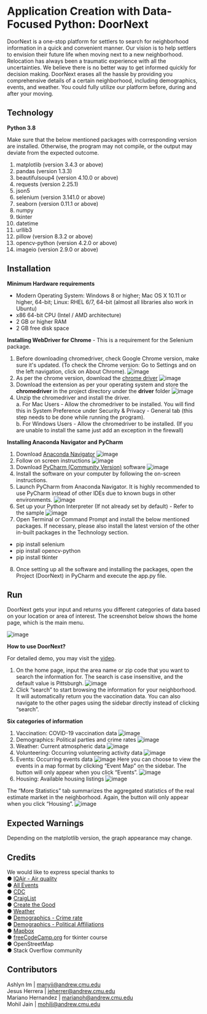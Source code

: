 # Application Creation with Data-Focused Python: DoorNext

DoorNext is a one-stop platform for settlers to search for neighborhood information in a quick and convenient manner. Our vision is to help settlers to envision their future life when moving next to a new neighborhood. Relocation has always been a traumatic experience with all the uncertainties. We believe there is no better way to get informed quickly for decision making. DoorNext erases all the hassle by providing you comprehensive details of a certain neighborhood, including demographics, events, and weather. You could fully utilize our platform before, during and after your moving.

## Technology

**Python 3.8**

Make sure that the below mentioned packages with corresponding version are installed. Otherwise, the program may not compile, or the output may deviate from the expected outcome.
1. matplotlib (version 3.4.3 or above)
2. pandas (version 1.3.3)
3. beautifulsoup4 (version 4.10.0 or above)
4. requests (version 2.25.1)
5. json5
6. selenium (version 3.141.0 or above)
7. seaborn (version 0.11.1 or above)
8. numpy
9. tkinter
10. datetime
11. urllib3
12. pillow (version 8.3.2 or above)
13. opencv-python (version 4.2.0 or above)
14. imageio (version 2.9.0 or above)

## Installation

**Minimum Hardware requirements**

* Modern Operating System: Windows 8 or higher; Mac OS X 10.11 or higher, 64-bit; Linux: RHEL 6/7, 64-bit (almost all libraries also work in Ubuntu) 
* x86 64-bit CPU (Intel / AMD architecture)
* 2 GB or higher RAM
* 2 GB free disk space

**Installing WebDriver for Chrome** - This is a requirement for the Selenium package.
1. Before downloading chromedriver, check Google Chrome version, make sure it's updated. (To check the Chrome version: Go to Settings and on the left navigation, click on About Chrome).
![image](https://user-images.githubusercontent.com/48016878/210124359-c00e14fe-4bae-4db5-b5a2-6a277b80d405.png)
2. As per the chrome version, download the [chrome driver](https://chromedriver.chromium.org/downloads)
![image](https://user-images.githubusercontent.com/48016878/210124456-f678bc2e-6341-419d-a2d6-5229ae0fddbf.png)
3. Download the extension as per your operating system and store the **chromedriver** in the project directory under the **driver** folder
![image](https://user-images.githubusercontent.com/48016878/210124468-ede612bf-bdf3-4763-90fa-9c375a6232c8.png)
4. Unzip the chromedriver and install the driver.\
a. For Mac Users - Allow the chromedriver to be installed. You will find this in System Preference under Security & Privacy - General tab (this step needs to be done while running the program).\
b. For Windows Users - Allow the chromedriver to be installed. (If you are unable to install the same just add an exception in the firewall)

**Installing Anaconda Navigator and PyCharm**

1. Download [Anaconda Navigator](https://www.anaconda.com/products/individual)
![image](https://user-images.githubusercontent.com/48016878/210124499-7f618da5-c177-467e-ab81-46a563030cd6.png)
2. Follow on screen instructions
![image](https://user-images.githubusercontent.com/48016878/210124592-3206ba3e-d61b-446d-8ab5-e1324683a513.png)
3. Download [PyCharm (Community Version)](https://www.jetbrains.com/pycharm/download/#section=mac.) software
![image](https://user-images.githubusercontent.com/48016878/210124604-3400ab61-e14d-4ec3-853c-5ffc1c41ea23.png)
4. Install the software on your computer by following the on-screen instructions.
5. Launch PyCharm from Anaconda Navigator. It is highly recommended to use PyCharm instead of other IDEs due to known bugs in other environments.
![image](https://user-images.githubusercontent.com/48016878/210124611-6fcf7321-bcff-42a5-b61d-89a4b6ec14be.png)
6. Set up your Python Interpreter (If not already set by default) - Refer to the sample
![image](https://user-images.githubusercontent.com/48016878/210124616-c9b74ab5-ecd8-4a85-bd17-216fcb3420c8.png)
7. Open Terminal or Command Prompt and install the below mentioned packages. If necessary, please also install the latest version of the other in-built packages in the Technology section.
* pip install selenium
* pip install opencv-python
* pip install tkinter
8. Once setting up all the software and installing the packages, open the Project (DoorNext) in PyCharm and execute the app.py file.

## Run

DoorNext gets your input and returns you different categories of data based on your location or area of interest. The screenshot below shows the home page, which is the main menu.

![image](https://user-images.githubusercontent.com/48016878/210124641-2568b97b-002b-47f9-915c-19b3037e1095.png)

**How to use DoorNext?**

For detailed demo, you may visit the [video](https://youtu.be/r3tU4bMWe4s).

1. On the home page, input the area name or zip code that you want to search the information for. The search is case insensitive, and the default value is Pittsburgh.
![image](https://user-images.githubusercontent.com/48016878/210124650-4496627e-ad8f-4ef0-911f-c5415f32029e.png)
2. Click “search” to start browsing the information for your neighborhood. It will automatically return you the vaccination data. You can also navigate to the other pages using the sidebar directly instead of clicking “search”.

**Six categories of information**
1. Vaccination: COVID-19 vaccination data
![image](https://user-images.githubusercontent.com/48016878/210124661-3b3527ab-c732-4a74-b392-2d0bac9709e0.png)
2. Demographics: Political parties and crime rates
![image](https://user-images.githubusercontent.com/48016878/210124665-925cfed8-c66c-41f8-8a1f-950956626ba6.png)
3. Weather: Current atmospheric data
![image](https://user-images.githubusercontent.com/48016878/210124670-f197b1cb-5fed-409d-882b-f8b8f03d4f71.png)
4. Volunteering: Occurring volunteering activity data
![image](https://user-images.githubusercontent.com/48016878/210124675-a3f81eb7-5b10-4f89-9e25-285354b47a41.png)
5. Events: Occurring events data
![image](https://user-images.githubusercontent.com/48016878/210124679-bc04b46f-06de-463f-8899-8ef4c028743c.png)
Here you can choose to view the events in a map format by clicking “Event Map” on the sidebar. The button will only appear when you click “Events”.
![image](https://user-images.githubusercontent.com/48016878/210124681-8a2114e7-1db4-42b9-87b1-30b6e999634a.png)
6. Housing: Available housing listings
![image](https://user-images.githubusercontent.com/48016878/210124687-9a4a3111-879d-4bd6-9afb-7a73f6c703f2.png)

The “More Statistics” tab summarizes the aggregated statistics of the real estimate market in the neighborhood. Again, the button will only appear when you click “Housing”.
![image](https://user-images.githubusercontent.com/48016878/210124693-5047b0e9-ab40-4725-85e5-883a22b8d7aa.png)


## Expected Warnings

Depending on the matplotlib version, the graph appearance may change.

## Credits

We would like to express special thanks to\
● [IQAir - Air quality](https://www.iqair.com/us/air-pollution-data-api)\
● [All Events](https://allevents.in)\
● [CDC](https://data.cdc.gov/api/views/8xkx-amqh/rows.csv?accessType=DOWNLOAD)\
● [CraigList](https://pittsburgh.craigslist.org/d/apartments-housing-for-rent/search/apa)\
● [Create the Good](https://createthegood.aarp.org/volunteer-search/)\
● [Weather](https://www.timeanddate.com/weather/usa/pittsburgh)\
● [Demographics - Crime rate](https://en.wikipedia.org/wiki/List_of_United_States_cities_by_crime_rate)\
● [Demographics - Political Affiliations](https://www.pewforum.org/religious-landscape-study/compare/party-affiliation/by/state/)\
● [Mapbox](https://gist.github.com/busybus/b316596556933f7697671fd33f31fe87)\
● [freeCodeCamp.org](https://www.youtube.com/watch?v=YXPyB4XeYLA) for tkinter course\
● OpenStreetMap\
● Stack Overflow community

## Contributors
Ashlyn Im | manyii@andrew.cmu.edu\
Jesus Herrera | jeherrer@andrew.cmu.edu\
Mariano Hernandez | marianoh@andrew.cmu.edu\
Mohil Jain | mohilj@andrew.cmu.edu




